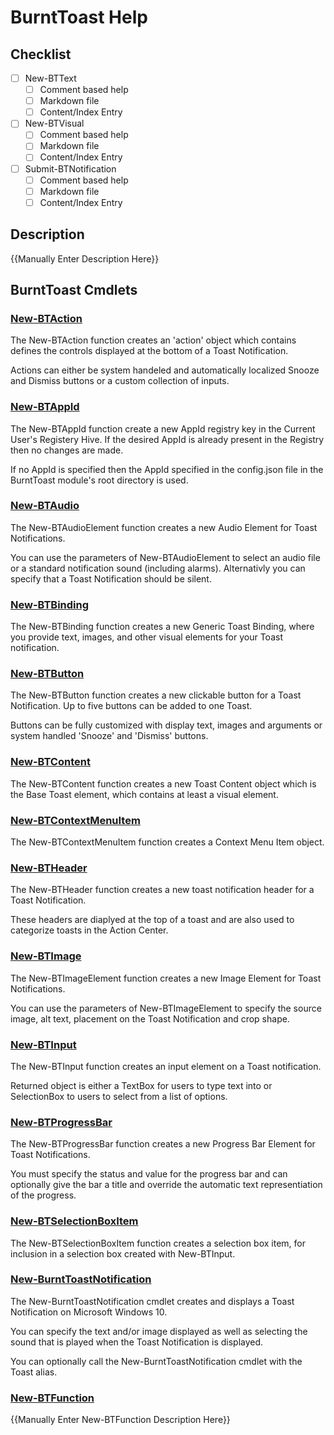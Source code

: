 # BurntToast Help
## Checklist
- [ ] New-BTText
    - [ ] Comment based help
    - [ ] Markdown file
    - [ ] Content/Index Entry
- [ ] New-BTVisual
    - [ ] Comment based help
    - [ ] Markdown file
    - [ ] Content/Index Entry
- [ ] Submit-BTNotification
    - [ ] Comment based help
    - [ ] Markdown file
    - [ ] Content/Index Entry

## Description
{{Manually Enter Description Here}}

## BurntToast Cmdlets
### [New-BTAction](New-BTAction.md)
The New-BTAction function creates an 'action' object which contains defines the controls displayed at the bottom of a Toast Notification.

Actions can either be system handeled and automatically localized Snooze and Dismiss buttons or a custom collection of inputs.

### [New-BTAppId](New-BTAppId.md)
The New-BTAppId function create a new AppId registry key in the Current User's Registery Hive. If the desired AppId is already present in the Registry then no changes are made.

If no AppId is specified then the AppId specified in the config.json file in the BurntToast module's root directory is used.

### [New-BTAudio](New-BTAudio.md)
The New-BTAudioElement function creates a new Audio Element for Toast Notifications.

You can use the parameters of New-BTAudioElement to select an audio file or a standard notification sound (including alarms). Alternativly you can specify that a Toast Notification should be silent.

### [New-BTBinding](New-BTBinding.md)
The New-BTBinding function creates a new Generic Toast Binding, where you provide text, images, and other visual elements for your Toast notification.

### [New-BTButton](New-BTButton.md)
The New-BTButton function creates a new clickable button for a Toast Notification. Up to five buttons can be added to one Toast.

Buttons can be fully customized with display text, images and arguments or system handled 'Snooze' and 'Dismiss' buttons.

### [New-BTContent](New-BTContent.md)
The New-BTContent function creates a new Toast Content object which is the Base Toast element, which contains at least a visual element.

### [New-BTContextMenuItem](New-BTContextMenuItem.md)
The New-BTContextMenuItem function creates a Context Menu Item object.

### [New-BTHeader](New-BTHeader.md)
The New-BTHeader function creates a new toast notification header for a Toast Notification.

These headers are diaplyed at the top of a toast and are also used to categorize toasts in the Action Center.

### [New-BTImage](New-BTImage.md)
The New-BTImageElement function creates a new Image Element for Toast Notifications.

You can use the parameters of New-BTImageElement to specify the source image, alt text, placement on the Toast Notification and crop shape.

### [New-BTInput](New-BTInput.md)
The New-BTInput function creates an input element on a Toast notification.

Returned object is either a TextBox for users to type text into or SelectionBox to users to select from a list of options.

### [New-BTProgressBar](New-BTProgressBar.md)
The New-BTProgressBar function creates a new Progress Bar Element for Toast Notifications.

You must specify the status and value for the progress bar and can optionally give the bar a title and override the automatic text representiation of the progress.

### [New-BTSelectionBoxItem](New-BTSelectionBoxItem.md)
The New-BTSelectionBoxItem function creates a selection box item, for inclusion in a selection box created with New-BTInput.

### [New-BurntToastNotification](New-BurntToastNotification.md)
The New-BurntToastNotification cmdlet creates and displays a Toast Notification on Microsoft Windows 10.

You can specify the text and/or image displayed as well as selecting the sound that is played when the Toast Notification is displayed.

You can optionally call the New-BurntToastNotification cmdlet with the Toast alias.

### [New-BTFunction](New-BTFunction.md)
{{Manually Enter New-BTFunction Description Here}}
